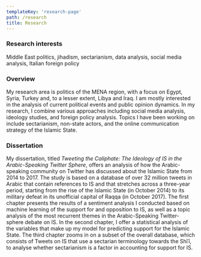 ```yaml
---
templateKey: 'research-page'
path: /research
title: Research
---
```

### Research interests
Middle East politics, jihadism, sectarianism, data analysis, social media analysis, Italian foreign policy

### Overview
My research area is politics of the MENA region, with a focus on Egypt, Syria, Turkey and, to a lesser extent, Libya and Iraq. I am mostly interested in the analysis of current political events and public opinion dynamics. In my research, I combine various approaches including social media analysis, ideology studies, and foreign policy analysis. Topics I have been working on include sectarianism, non-state actors, and the online communication strategy of the Islamic State.

### Dissertation
My dissertation, titled *Tweeting the Caliphate: The Ideology of IS in the Arabic-Speaking Twitter Sphere*, offers an analysis of how the Arabic-speaking community on Twitter has discussed about the Islamic State from 2014 to 2017. The study is based on a database of over 32 million tweets in Arabic that contain references to IS and that stretches across a three-year period, starting from the rise of the Islamic State (in October 2014) to its military defeat in its unofficial capital of Raqqa (in October 2017). The first chapter presents the results of a sentiment analysis I conducted based on machine learning of the support for and opposition to IS, as well as a topic analysis of the most recurrent themes in the Arabic-Speaking Twitter-sphere debate on IS. In the second chapter, I offer a statistical analysis of the variables that make up my model for predicting support for the Islamic State. The third chapter zooms in on a subset of the overall database, which consists of Tweets on IS that use a sectarian terminology towards the Shīʿī, to analyse whether sectarianism is a factor in accounting for support for IS. 